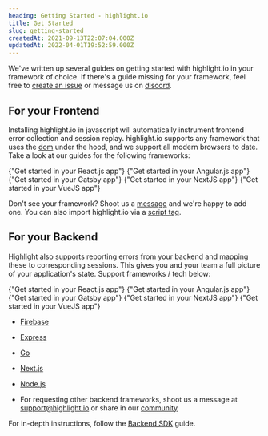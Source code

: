 ```yaml
---
heading: Getting Started - highlight.io
title: Get Started
slug: getting-started
createdAt: 2021-09-13T22:07:04.000Z
updatedAt: 2022-04-01T19:52:59.000Z
---
```


We've written up several guides on getting started with highlight.io in your framework of choice. If there's a guide missing for your framework, feel free to [create an issue](https://github.com/highlight/highlight/issues/new?assignees=&labels=external+bug+%2F+request&template=feature_request.md&title=) or message us on [discord](https://highlight.io/community).

## For your Frontend

Installing highlight.io in javascript will automatically instrument frontend error collection and session replay. highlight.io supports any framework that uses the [dom](https://www.w3schools.com/js/js_htmldom.asp) under the hood, and we support all modern browsers to date. Take a look at our guides for the following frameworks:

<DocsCardGroup>
    <DocsCard title="React" href="./client-sdk/reactjs.md">
        {"Get started in your React.js app"}
    </DocsCard>
    <DocsCard title="Angular"  href="./client-sdk/angular.md">
        {"Get started in your Angular.js app"}
    </DocsCard>
    <DocsCard title="Gatsby"  href="./client-sdk/gatsbyjs.md">
        {"Get started in your Gatsby app"}
    </DocsCard>
    <DocsCard title="NextJS"  href="./client-sdk/nextjs.md">
        {"Get started in your NextJS app"}
    </DocsCard>
    <DocsCard title="VueJS"  href="./client-sdk/vuejs.md">
        {"Get started in your VueJS app"}
    </DocsCard>
</DocsCardGroup>

Don't see your framework? Shoot us a [message](https://highlight.io/community) and we're happy to add one. You can also import highlight.io via a [script tag](3_client-sdk/6_other.md).

## For your Backend

Highlight also supports reporting errors from your backend and mapping these to corresponding sessions. This gives you and your team a full picture of your application's state. Support frameworks / tech below:

<DocsCardGroup>
    <DocsCard title="Python" href="./backend-sdk/python/flask.md">
        {"Get started in your React.js app"}
    </DocsCard>
    <DocsCard title="Angular"  href="./client-sdk/angular.md">
        {"Get started in your Angular.js app"}
    </DocsCard>
    <DocsCard title="Gatsby"  href="./client-sdk/gatsbyjs.md">
        {"Get started in your Gatsby app"}
    </DocsCard>
    <DocsCard title="NextJS"  href="./client-sdk/nextjs.md">
        {"Get started in your NextJS app"}
    </DocsCard>
    <DocsCard title="VueJS"  href="./client-sdk/vuejs.md">
        {"Get started in your VueJS app"}
    </DocsCard>
</DocsCardGroup>

- [Firebase](backend-sdk/firebase.md)

- [Express](backend-sdk/express.md)

- [Go](backend-sdk/go.md)

- [Next.js](backend-sdk/nextjs.md)

- [Node.js](backend-sdk/nodejs.md)

- For requesting other backend frameworks, shoot us a message at [support@highlight.io](mailto:support@highlight.io) or share in our [community](https://discord.gg/yxaXEAqgwN)

For in-depth instructions, follow the [Backend SDK](backend-sdk/backend-sdk-overview.md) guide.
